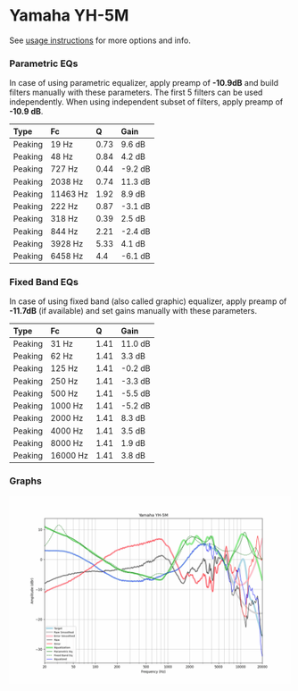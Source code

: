 # Yamaha YH-5M
See [usage instructions](https://github.com/jaakkopasanen/AutoEq#usage) for more options and info.

### Parametric EQs
In case of using parametric equalizer, apply preamp of **-10.9dB** and build filters manually
with these parameters. The first 5 filters can be used independently.
When using independent subset of filters, apply preamp of **-10.9 dB**.

| Type    | Fc       |    Q | Gain    |
|:--------|:---------|:-----|:--------|
| Peaking | 19 Hz    | 0.73 | 9.6 dB  |
| Peaking | 48 Hz    | 0.84 | 4.2 dB  |
| Peaking | 727 Hz   | 0.44 | -9.2 dB |
| Peaking | 2038 Hz  | 0.74 | 11.3 dB |
| Peaking | 11463 Hz | 1.92 | 8.9 dB  |
| Peaking | 222 Hz   | 0.87 | -3.1 dB |
| Peaking | 318 Hz   | 0.39 | 2.5 dB  |
| Peaking | 844 Hz   | 2.21 | -2.4 dB |
| Peaking | 3928 Hz  | 5.33 | 4.1 dB  |
| Peaking | 6458 Hz  | 4.4  | -6.1 dB |

### Fixed Band EQs
In case of using fixed band (also called graphic) equalizer, apply preamp of **-11.7dB**
(if available) and set gains manually with these parameters.

| Type    | Fc       |    Q | Gain    |
|:--------|:---------|:-----|:--------|
| Peaking | 31 Hz    | 1.41 | 11.0 dB |
| Peaking | 62 Hz    | 1.41 | 3.3 dB  |
| Peaking | 125 Hz   | 1.41 | -0.2 dB |
| Peaking | 250 Hz   | 1.41 | -3.3 dB |
| Peaking | 500 Hz   | 1.41 | -5.5 dB |
| Peaking | 1000 Hz  | 1.41 | -5.2 dB |
| Peaking | 2000 Hz  | 1.41 | 8.3 dB  |
| Peaking | 4000 Hz  | 1.41 | 3.5 dB  |
| Peaking | 8000 Hz  | 1.41 | 1.9 dB  |
| Peaking | 16000 Hz | 1.41 | 3.8 dB  |

### Graphs
![](./Yamaha%20YH-5M.png)